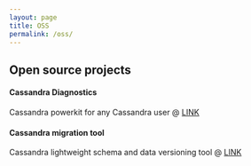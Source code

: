 ```yaml
---
layout: page
title: OSS
permalink: /oss/
---
```


## Open source projects

#### **Cassandra Diagnostics**
Cassandra powerkit for any Cassandra user @ [LINK](https://github.com/smartcat-labs/cassandra-diagnostics)

#### **Cassandra migration tool**
Cassandra lightweight schema and data versioning tool @ [LINK](https://github.com/smartcat-labs/cassandra-migration-tool-java)
